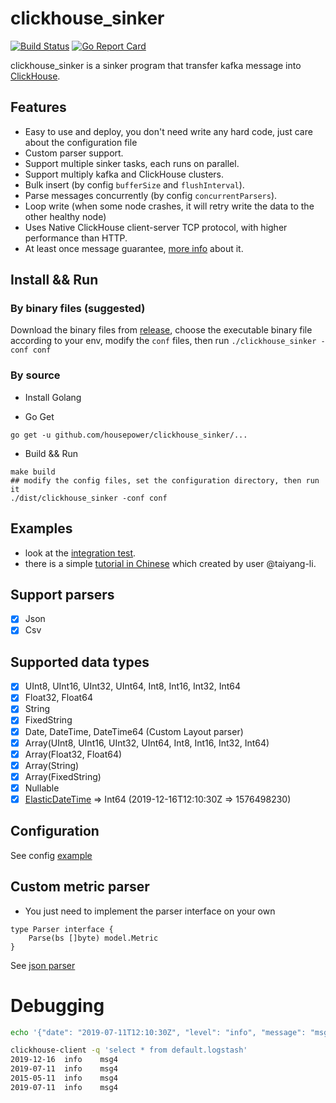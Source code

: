 # clickhouse_sinker

[![Build Status](https://travis-ci.com/housepower/clickhouse_sinker.svg?branch=master)](https://travis-ci.com/housepower/clickhouse_sinker)
[![Go Report Card](https://goreportcard.com/badge/github.com/housepower/clickhouse_sinker)](https://goreportcard.com/report/github.com/housepower/clickhouse_sinker)

clickhouse_sinker is a sinker program that transfer kafka message into [ClickHouse](https://clickhouse.yandex/).

## Features

- Easy to use and deploy, you don't need write any hard code, just care about the configuration file
- Custom parser support.
- Support multiple sinker tasks, each runs on parallel.
- Support multiply kafka and ClickHouse clusters.
- Bulk insert (by config `bufferSize` and `flushInterval`).
- Parse messages concurrently (by config `concurrentParsers`).
- Loop write (when some node crashes, it will retry write the data to the other healthy node)
- Uses Native ClickHouse client-server TCP protocol, with higher performance than HTTP.
- At least once message guarantee, [more info](https://github.com/housepower/clickhouse_sinker/issues/76) about it.

## Install && Run

### By binary files (suggested)

Download the binary files from [release](https://github.com/housepower/clickhouse_sinker/releases), choose the executable binary file according to your env, modify the `conf` files, then run `./clickhouse_sinker -conf conf `

### By source

- Install Golang

- Go Get

```
go get -u github.com/housepower/clickhouse_sinker/...
```

- Build && Run

```
make build
## modify the config files, set the configuration directory, then run it
./dist/clickhouse_sinker -conf conf
```

## Examples

- look at the [integration test](https://github.com/housepower/clickhouse_sinker/blob/master/go.test.sh).
- there is a simple [tutorial in Chinese](https://note.youdao.com/ynoteshare1/index.html?id=c4b4a84a08e2312da6c6d733a5074c7a&type=note) which created by user @taiyang-li.

## Support parsers

- [x] Json
- [x] Csv

## Supported data types

- [x] UInt8, UInt16, UInt32, UInt64, Int8, Int16, Int32, Int64
- [x] Float32, Float64
- [x] String
- [x] FixedString
- [x] Date, DateTime, DateTime64 (Custom Layout parser)
- [x] Array(UInt8, UInt16, UInt32, UInt64, Int8, Int16, Int32, Int64)
- [x] Array(Float32, Float64)
- [x] Array(String)
- [x] Array(FixedString)
- [x] Nullable
- [x] [ElasticDateTime](https://www.elastic.co/guide/en/elasticsearch/reference/current/date.html) => Int64 (2019-12-16T12:10:30Z => 1576498230)

## Configuration

See config [example](./conf/config.json)

## Custom metric parser

- You just need to implement the parser interface on your own

```
type Parser interface {
	Parse(bs []byte) model.Metric
}
```

See [json parser](./parser/json.go)

# Debugging

```bash
echo '{"date": "2019-07-11T12:10:30Z", "level": "info", "message": "msg4"}' | kafkacat -b 127.0.0.1:9093 -P -t logstash

clickhouse-client -q 'select * from default.logstash'
2019-12-16	info	msg4
2019-07-11	info	msg4
2015-05-11	info	msg4
2019-07-11	info	msg4

```

